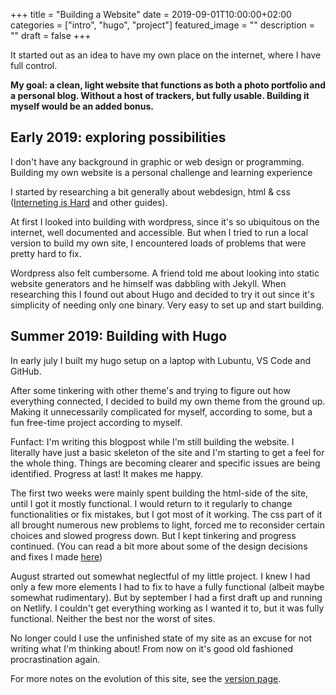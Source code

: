 +++
title =  "Building a Website"
date = 2019-09-01T10:00:00+02:00
categories = ["intro", "hugo", "project"]
featured_image = ""
description = ""
draft = false
+++

It started out as an idea to have my own place on the internet, where I have full control.

**My goal: a clean, light website that functions as both a photo portfolio and a personal blog. Without a host of trackers, but fully usable. Building it myself would be an added bonus.**

<!--more-->

## Early 2019: exploring possibilities

I don't have any background in graphic or web design or programming. Building my own website is a personal challenge and learning experience 

I started by researching a bit generally about webdesign, html & css ([Interneting is Hard](https://internetingishard.com/) and other guides). 

At first I looked into building with wordpress, since it's so ubiquitous on the internet, well documented and accessible. But when I tried to run a local version to build my own site, I encountered loads of problems that were pretty hard to fix.

Wordpress also felt cumbersome. A friend told me about looking into static website generators and he himself was dabbling with Jekyll. When researching this I found out about Hugo and decided to try it out since it's simplicity of needing only one binary. Very easy to set up and start building.

## Summer 2019: Building with Hugo

In early july I built my hugo setup on a laptop with Lubuntu, VS Code and GitHub. 

After some tinkering with other theme's and trying to figure out how everything connected, I decided to build my own theme from the ground up. Making it unnecessarily complicated for myself, according to some, but a fun free-time project according to myself. 

Funfact: I'm writing this blogpost while I'm still building the website. I literally have just a basic skeleton of the site and I'm starting to get a feel for the whole thing. Things are becoming clearer and specific issues are being identified. Progress at last! It makes me happy.

The first two weeks were mainly spent building the html-side of the site, until I got it mostly functional. I would return to it regularly to change functionalities or fix mistakes, but I got most of it working. The css part of it all brought numerous new problems to light, forced me to reconsider certain choices and slowed progress down. But I kept tinkering and progress continued. (You can read a bit more about some of the design decisions and fixes I made [here](/blog/2019/07/solving-the-code/))

August strarted out somewhat neglectful of my little project. I knew I had only a few more elements I had to fix to have a fully functional (albeit maybe somewhat rudimentary). But by september I had a first draft up and running on Netlify. I couldn't get everything working as I wanted it to, but it was fully functional. Neither the best nor the worst of sites.

No longer could I use the unfinished state of my site as an excuse for not writing what I'm thinking about! From now on it's good old fashioned procrastination again.

For more notes on the evolution of this site, see the [version page](/version).